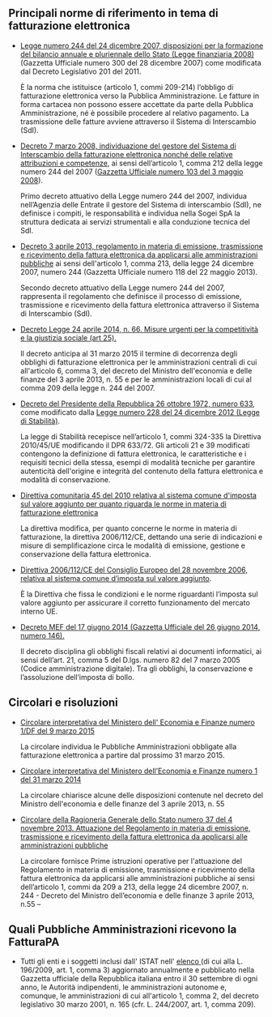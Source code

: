 ## Principali norme di riferimento in tema di fatturazione elettronica

- [Legge numero 244 del 24 dicembre 2007, disposizioni per la formazione del bilancio annuale e pluriennale dello Stato (Legge finanziaria 2008)](http://www.normattiva.it/uri-res/N2Ls?urn:nir:stato:legge:2007-12-24;244!vig=) (Gazzetta Ufficiale numero 300 del 28 dicembre 2007) come modificata dal Decreto Legislativo 201 del 2011.

  È la norma che istituisce (articolo 1, commi 209-214) l’obbligo di fatturazione elettronica verso la Pubblica Amministrazione. Le fatture in forma cartacea non possono essere accettate da parte della Pubblica Amministrazione, né è possibile procedere al relativo pagamento. La trasmissione delle fatture avviene attraverso il Sistema di Interscambio (SdI).

- [Decreto 7 marzo 2008, individuazione del gestore del Sistema di Interscambio della fatturazione elettronica nonché delle relative attribuzioni e competenze](http://def.finanze.it/DocTribFrontend/getAttoNormativoDetail.do?id=%7B5AF01086-2D68-46D2-8FD6-FB0B1C744F1C%7D), ai sensi dell’articolo 1, comma 212 della legge numero 244 del 2007 ([Gazzetta Ufficiale numero 103 del 3 maggio 2008](http://www.gazzettaufficiale.it/atto/vediMenuHTML?atto.dataPubblicazioneGazzetta=2008-05-03&atto.codiceRedazionale=08A02884&tipoSerie=serie_generale&tipoVigenza=originario)).

  Primo decreto attuativo della Legge numero 244 del 2007, individua nell’Agenzia delle Entrate il gestore del Sistema di interscambio (SdI), ne definisce i compiti, le responsabilità e individua nella Sogei SpA la struttura dedicata ai servizi strumentali e alla conduzione tecnica del SdI.

- [Decreto 3 aprile 2013, regolamento in materia di emissione, trasmissione e ricevimento della fattura elettronica da applicarsi alle amministrazioni pubbliche](http://www.normattiva.it/uri-res/N2Ls?urn:nir:ministero.economia.e.finanze:decreto:2013-04-03;55%21vig=) ai sensi dell'articolo 1, comma 213, della legge 24 dicembre 2007, numero 244 (Gazzetta Ufficiale numero 118 del 22 maggio 2013).

  Secondo decreto attuativo della Legge numero 244 del 2007, rappresenta il regolamento che definisce il processo di emissione, trasmissione e ricevimento della fattura elettronica attraverso il Sistema di Interscambio (SdI).

- [Decreto Legge 24 aprile 2014, n. 66. Misure urgenti per la competitività e la giustizia sociale (art 25).](http://www.normattiva.it/uri-res/N2Ls?urn:nir:stato:decreto.legge:2014-04-24;66!vig=)

  Il decreto anticipa al 31 marzo 2015 il termine di decorrenza degli obblighi di fatturazione elettronica per le amministrazioni centrali di cui all'articolo 6, comma 3, del decreto del Ministro dell'economia e delle finanze del 3 aprile 2013, n. 55 e per le amministrazioni locali di cui al comma 209 della legge n. 244 del 2007.

- [Decreto del Presidente della Repubblica 26 ottobre 1972, numero 633](http://www.normattiva.it/uri-res/N2Ls?urn:nir:stato:decreto.del.presidente.della.repubblica:1972-10-26;633%21vig=), come modificato dalla [Legge numero 228 del 24 dicembre 2012 (Legge di Stabilità)](http://www.normattiva.it/uri-res/N2Ls?urn:nir:stato:legge:2012-24-12;228%21vig=). 

  La legge di Stabilità recepisce nell’articolo 1, commi 324-335 la Direttiva 2010/45/UE modificando il DPR 633/72. Gli articoli 21 e 39 modificati contengono la definizione di fattura elettronica, le caratteristiche e i requisiti tecnici della stessa, esempi di modalità tecniche per garantire autenticità dell'origine e integrità del contenuto della fattura elettronica e modalità di conservazione.

- [Direttiva comunitaria 45 del 2010 relativa al sistema comune d'imposta sul valore aggiunto per quanto riguarda le norme in materia di fatturazione elettronica](http://def.finanze.it/DocTribFrontend/getAttoNormativoDetail.do?id=%7BC73661C8-8D99-47FD-A5EB-09D432C0D1EA%7D)

  La direttiva modifica, per quanto concerne le norme in materia di fatturazione, la direttiva 2006/112/CE, dettando una serie di indicazioni e misure di semplificazione circa le modalità di emissione, gestione e conservazione della fattura elettronica.

- [Direttiva 2006/112/CE del Consiglio Europeo del 28 novembre 2006, relativa al sistema comune d’imposta sul valore aggiunto](http://def.finanze.it/DocTribFrontend/getAttoNormativoDetail.do?id=%7BD7E7846C-B2A7-49D7-9BFC-81FEAFA19119%7D).

  È la Direttiva che fissa le condizioni e le norme riguardanti l’imposta sul valore aggiunto per assicurare il corretto funzionamento del mercato interno UE.

- [Decreto MEF del 17 giugno 2014 (Gazzetta Ufficiale del 26 giugno 2014, numero 146).](http://def.finanze.it/DocTribFrontend/getAttoNormativoDetail.do?id={87979C70-5A4A-4AC6-9743-733088F3D83D})

  Il decreto disciplina gli obblighi fiscali relativi ai documenti informatici, ai sensi dell’art. 21, comma 5 del D.lgs. numero 82 del 7 marzo 2005 (Codice amministrazione digitale). Tra gli obblighi, la conservazione e l’assoluzione dell’imposta di bollo.

## Circolari e risoluzioni

- [Circolare interpretativa del Ministero dell' Economia e Finanze numero 1/DF del 9 marzo 2015]()

  La circolare individua le Pubbliche Amministrazioni obbligate alla fatturazione elettronica a partire dal prossimo 31 marzo 2015.
   

- [Circolare interpretativa del Ministero dell’Economia e Finanze numero 1 del 31 marzo 2014](http://www.finanze.it/export/sites/finanze/it/.content/Documenti/Varie/2014-03-31_Circolare_FE.pdf) 

  La circolare chiarisce alcune delle disposizioni contenute nel decreto del Ministro dell'economia e delle finanze del 3 aprile 2013, n. 55
   

- [Circolare della Ragioneria Generale dello Stato numero 37 del 4 novembre 2013. Attuazione del Regolamento in materia di emissione, trasmissione e ricevimento della fattura elettronica da applicarsi alle amministrazioni pubbliche ]()

  La circolare fornisce Prime istruzioni operative per l'attuazione del Regolamento in materia di emissione, trasmissione e ricevimento della fattura elettronica da applicarsi alle amministrazioni pubbliche ai sensi dell’articolo 1, commi da 209 a 213, della legge 24 dicembre 2007, n. 244 - Decreto del Ministro dell’economia e delle finanze 3 aprile 2013, n.55 –
   

## Quali Pubbliche Amministrazioni ricevono la FatturaPA

- Tutti gli enti e i soggetti inclusi dall' ISTAT nell' [elenco ]()(di cui alla L. 196/2009, art. 1, comma 3) aggiornato annualmente e pubblicato nella Gazzetta ufficiale della Repubblica italiana entro il 30 settembre di ogni anno, le Autorità indipendenti, le amministrazioni autonome e, comunque, le amministrazioni di cui all'articolo 1, comma 2, del decreto legislativo 30 marzo 2001, n. 165 (cfr. L. 244/2007, art. 1, comma 209).